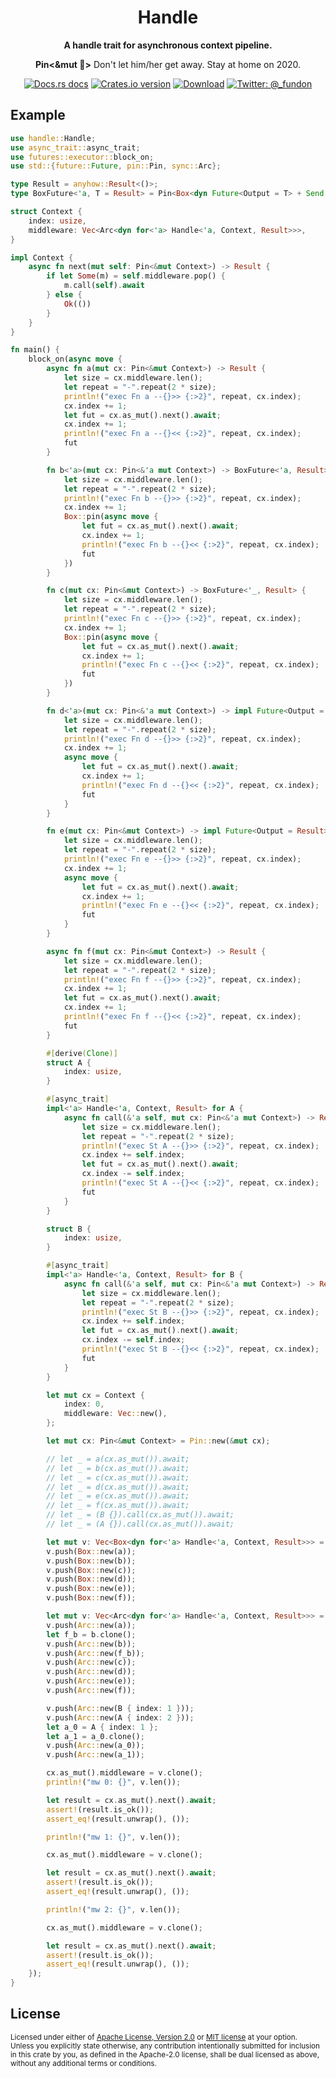 <h1 align="center">Handle</h1>

<div align="center">
  <p><strong>A handle trait for asynchronous context pipeline.</strong></p>
  <p><strong>Pin<&mut 🦀></strong> Don't let him/her get away. Stay at home on 2020.</p>
</div>

<div align="center">
  <!-- Docs.rs docs -->
  <a href="https://docs.rs/handle">
    <img src="https://img.shields.io/badge/docs-latest-blue.svg?style=flat-square"
      alt="Docs.rs docs" /></a>
  <!-- Crates version -->
  <a href="https://crates.io/crates/handle">
    <img src="https://img.shields.io/crates/v/handle.svg?style=flat-square"
    alt="Crates.io version" /></a>
  <!-- Downloads -->
  <a href="https://crates.io/crates/handle">
    <img src="https://img.shields.io/crates/d/handle.svg?style=flat-square"
      alt="Download" /></a>
  <!-- Twitter -->
  <a href="https://twitter.com/_fundon">
    <img src="https://img.shields.io/badge/twitter-@__fundon-blue.svg?style=flat-square" alt="Twitter: @_fundon" /></a>
</div>

## Example

```rust
use handle::Handle;
use async_trait::async_trait;
use futures::executor::block_on;
use std::{future::Future, pin::Pin, sync::Arc};

type Result = anyhow::Result<()>;
type BoxFuture<'a, T = Result> = Pin<Box<dyn Future<Output = T> + Send + 'a>>;

struct Context {
    index: usize,
    middleware: Vec<Arc<dyn for<'a> Handle<'a, Context, Result>>>,
}

impl Context {
    async fn next(mut self: Pin<&mut Context>) -> Result {
        if let Some(m) = self.middleware.pop() {
            m.call(self).await
        } else {
            Ok(())
        }
    }
}

fn main() {
    block_on(async move {
        async fn a(mut cx: Pin<&mut Context>) -> Result {
            let size = cx.middleware.len();
            let repeat = "-".repeat(2 * size);
            println!("exec Fn a --{}>> {:>2}", repeat, cx.index);
            cx.index += 1;
            let fut = cx.as_mut().next().await;
            cx.index += 1;
            println!("exec Fn a --{}<< {:>2}", repeat, cx.index);
            fut
        }

        fn b<'a>(mut cx: Pin<&'a mut Context>) -> BoxFuture<'a, Result> {
            let size = cx.middleware.len();
            let repeat = "-".repeat(2 * size);
            println!("exec Fn b --{}>> {:>2}", repeat, cx.index);
            cx.index += 1;
            Box::pin(async move {
                let fut = cx.as_mut().next().await;
                cx.index += 1;
                println!("exec Fn b --{}<< {:>2}", repeat, cx.index);
                fut
            })
        }

        fn c(mut cx: Pin<&mut Context>) -> BoxFuture<'_, Result> {
            let size = cx.middleware.len();
            let repeat = "-".repeat(2 * size);
            println!("exec Fn c --{}>> {:>2}", repeat, cx.index);
            cx.index += 1;
            Box::pin(async move {
                let fut = cx.as_mut().next().await;
                cx.index += 1;
                println!("exec Fn c --{}<< {:>2}", repeat, cx.index);
                fut
            })
        }

        fn d<'a>(mut cx: Pin<&'a mut Context>) -> impl Future<Output = Result> + 'a {
            let size = cx.middleware.len();
            let repeat = "-".repeat(2 * size);
            println!("exec Fn d --{}>> {:>2}", repeat, cx.index);
            cx.index += 1;
            async move {
                let fut = cx.as_mut().next().await;
                cx.index += 1;
                println!("exec Fn d --{}<< {:>2}", repeat, cx.index);
                fut
            }
        }

        fn e(mut cx: Pin<&mut Context>) -> impl Future<Output = Result> + '_ {
            let size = cx.middleware.len();
            let repeat = "-".repeat(2 * size);
            println!("exec Fn e --{}>> {:>2}", repeat, cx.index);
            cx.index += 1;
            async move {
                let fut = cx.as_mut().next().await;
                cx.index += 1;
                println!("exec Fn e --{}<< {:>2}", repeat, cx.index);
                fut
            }
        }

        async fn f(mut cx: Pin<&mut Context>) -> Result {
            let size = cx.middleware.len();
            let repeat = "-".repeat(2 * size);
            println!("exec Fn f --{}>> {:>2}", repeat, cx.index);
            cx.index += 1;
            let fut = cx.as_mut().next().await;
            cx.index += 1;
            println!("exec Fn f --{}<< {:>2}", repeat, cx.index);
            fut
        }

        #[derive(Clone)]
        struct A {
            index: usize,
        }

        #[async_trait]
        impl<'a> Handle<'a, Context, Result> for A {
            async fn call(&'a self, mut cx: Pin<&'a mut Context>) -> Result {
                let size = cx.middleware.len();
                let repeat = "-".repeat(2 * size);
                println!("exec St A --{}>> {:>2}", repeat, cx.index);
                cx.index += self.index;
                let fut = cx.as_mut().next().await;
                cx.index -= self.index;
                println!("exec St A --{}<< {:>2}", repeat, cx.index);
                fut
            }
        }

        struct B {
            index: usize,
        }

        #[async_trait]
        impl<'a> Handle<'a, Context, Result> for B {
            async fn call(&'a self, mut cx: Pin<&'a mut Context>) -> Result {
                let size = cx.middleware.len();
                let repeat = "-".repeat(2 * size);
                println!("exec St B --{}>> {:>2}", repeat, cx.index);
                cx.index += self.index;
                let fut = cx.as_mut().next().await;
                cx.index -= self.index;
                println!("exec St B --{}<< {:>2}", repeat, cx.index);
                fut
            }
        }

        let mut cx = Context {
            index: 0,
            middleware: Vec::new(),
        };

        let mut cx: Pin<&mut Context> = Pin::new(&mut cx);

        // let _ = a(cx.as_mut()).await;
        // let _ = b(cx.as_mut()).await;
        // let _ = c(cx.as_mut()).await;
        // let _ = d(cx.as_mut()).await;
        // let _ = e(cx.as_mut()).await;
        // let _ = f(cx.as_mut()).await;
        // let _ = (B {}).call(cx.as_mut()).await;
        // let _ = (A {}).call(cx.as_mut()).await;

        let mut v: Vec<Box<dyn for<'a> Handle<'a, Context, Result>>> = vec![];
        v.push(Box::new(a));
        v.push(Box::new(b));
        v.push(Box::new(c));
        v.push(Box::new(d));
        v.push(Box::new(e));
        v.push(Box::new(f));

        let mut v: Vec<Arc<dyn for<'a> Handle<'a, Context, Result>>> = vec![];
        v.push(Arc::new(a));
        let f_b = b.clone();
        v.push(Arc::new(b));
        v.push(Arc::new(f_b));
        v.push(Arc::new(c));
        v.push(Arc::new(d));
        v.push(Arc::new(e));
        v.push(Arc::new(f));

        v.push(Arc::new(B { index: 1 }));
        v.push(Arc::new(A { index: 2 }));
        let a_0 = A { index: 1 };
        let a_1 = a_0.clone();
        v.push(Arc::new(a_0));
        v.push(Arc::new(a_1));

        cx.as_mut().middleware = v.clone();
        println!("mw 0: {}", v.len());

        let result = cx.as_mut().next().await;
        assert!(result.is_ok());
        assert_eq!(result.unwrap(), ());

        println!("mw 1: {}", v.len());

        cx.as_mut().middleware = v.clone();

        let result = cx.as_mut().next().await;
        assert!(result.is_ok());
        assert_eq!(result.unwrap(), ());

        println!("mw 2: {}", v.len());

        cx.as_mut().middleware = v.clone();

        let result = cx.as_mut().next().await;
        assert!(result.is_ok());
        assert_eq!(result.unwrap(), ());
    });
}
```

## License

<sup>
Licensed under either of <a href="LICENSE-APACHE">Apache License, Version
2.0</a> or <a href="LICENSE-MIT">MIT license</a> at your option.
</sup>

<br>

<sub>
Unless you explicitly state otherwise, any contribution intentionally submitted
for inclusion in this crate by you, as defined in the Apache-2.0 license, shall
be dual licensed as above, without any additional terms or conditions.
</sub>
